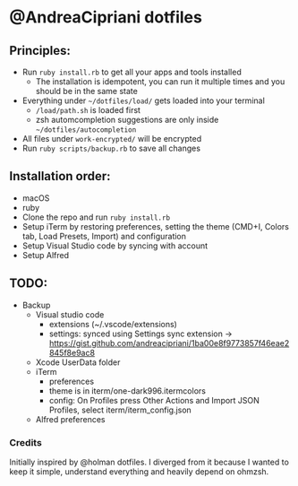 # @AndreaCipriani dotfiles

## Principles:

- Run `ruby install.rb` to get all your apps and tools installed
	- The installation is idempotent, you can run it multiple times and you should be in the same state
- Everything under `~/dotfiles/load/` gets loaded into your terminal
	- `/load/path.sh` is loaded first
	- zsh automcompletion suggestions are only inside `~/dotfiles/autocompletion`
- All files under `work-encrypted/` will be encrypted
- Run `ruby scripts/backup.rb` to save all changes

## Installation order:

- macOS
- ruby
- Clone the repo and run `ruby install.rb`
- Setup iTerm by restoring preferences, setting the theme (CMD+I, Colors tab, Load Presets, Import) and configuration
- Setup Visual Studio code by syncing with account
- Setup Alfred 

## TODO:

- Backup
  - Visual studio code
    - extensions (~/.vscode/extensions)
    - settings: synced using Settings sync extension -> https://gist.github.com/andreacipriani/1ba00e8f9773857f46eae2845f8e9ac8
  - Xcode UserData folder
  - iTerm
    - preferences
    - theme is in iterm/one-dark996.itermcolors
	- config: On Profiles press Other Actions and Import JSON Profiles, select iterm/iterm_config.json
  - Alfred preferences

### Credits

Initially inspired by @holman dotfiles. I diverged from it because I wanted to keep it simple, understand everything and heavily depend on ohmzsh.

